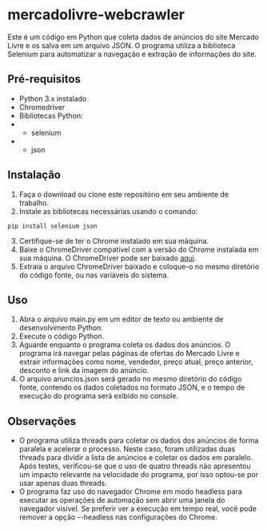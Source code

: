 # mercadolivre-webcrawler

Este é um código em Python que coleta dados de anúncios do site Mercado Livre e os salva em um arquivo JSON. O programa utiliza a biblioteca Selenium para automatizar a navegação e extração de informações do site.

## Pré-requisitos
* Python 3.x instalado</br>
* Chromedriver
* Bibliotecas Python:
* * selenium
* * json

## Instalação
1. Faça o download ou clone este repositório em seu ambiente de trabalho.
2. Instale as bibliotecas necessárias usando o comando:
```
pip install selenium json
```
3. Certifique-se de ter o Chrome instalado em sua máquina.
4. Baixe o ChromeDriver compatível com a versão do Chrome instalada em sua máquina. O ChromeDriver pode ser baixado <a href="https://sites.google.com/chromium.org/driver/downloads">aqui</a>.
5. Extraia o arquivo ChromeDriver baixado e coloque-o no mesmo diretório do código fonte, ou nas variáveis do sistema.

## Uso
1. Abra o arquivo main.py em um editor de texto ou ambiente de desenvolvimento Python.
2. Execute o código Python.
3. Aguarde enquanto o programa coleta os dados dos anúncios. O programa irá navegar pelas páginas de ofertas do Mercado Livre e extrair informações como nome, vendedor, preço atual, preço anterior, desconto e link da imagem do anúncio.
4. O arquivo anuncios.json será gerado no mesmo diretório do código fonte, contendo os dados coletados no formato JSON, e o tempo de execução do programa será exibido no console.

## Observações
* O programa utiliza threads para coletar os dados dos anúncios de forma paralela e acelerar o processo. Neste caso, foram utilizadas duas threads para dividir a lista de anúncios e coletar os dados em paralelo. Após testes, verificou-se que o uso de quatro threads não apresentou um impacto relevante na velocidade do programa, por isso optou-se por usar apenas duas threads.
* O programa faz uso do navegador Chrome em modo headless para executar as operações de automação sem abrir uma janela do navegador visível. Se preferir ver a execução em tempo real, você pode remover a opção --headless nas configurações do Chrome.